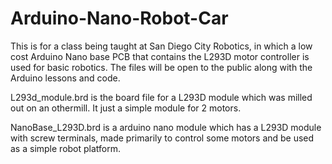 # Arduino-Nano-Robot-Car
This is for a class being taught at San Diego City Robotics, in which a low cost Arduino Nano base PCB that contains the L293D motor controller is used for basic robotics. The files will be open to the public along with the Arduino lessons and code. 


L293d_module.brd is the board file for a L293D module which was milled out on an othermill.
It just a simple module for 2 motors.

NanoBase_L293D.brd is a arduino nano module
which has a L293D module with screw terminals, made primarily to control some motors and be used as a simple robot platform.